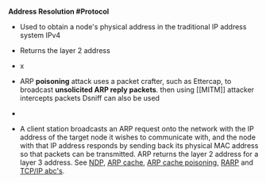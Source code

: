 **Address Resolution #Protocol**
- Used to obtain a node's physical address in the traditional IP address system IPv4
- Returns the layer 2 address
- x
- ARP **poisoning** attack uses a packet crafter, such as Ettercap, to broadcast **unsolicited ARP reply packets**. then using [[MITM]] attacker intercepts packets Dsniff can also be used
- 

- A client station broadcasts an ARP request onto the network with the IP address of the target node it wishes to communicate with, and the node with that IP address responds by sending back its physical MAC address so that packets can be transmitted. ARP returns the layer 2 address for a layer 3 address. See [NDP](https://www.pcmag.com/encyclopedia/term/ndp), [ARP cache](https://www.pcmag.com/encyclopedia/term/arp-cache), [ARP cache poisoning](https://www.pcmag.com/encyclopedia/term/arp-cache-poisoning), [RARP](https://www.pcmag.com/encyclopedia/term/rarp) and [TCP/IP abc's](https://www.pcmag.com/encyclopedia/term/tcpip-abcs).